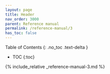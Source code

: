 ```yaml
---
layout: page
title: Header
nav_order: 3000
parent: Reference manual
permalink: /reference-manual/3
has_toc: false
---
```

Table of Contents
{: .no_toc .text-delta }

- TOC
{:toc}

{% include_relative _reference-manual-3.md %}
